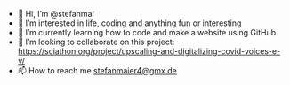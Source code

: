 - 👋 Hi, I’m @stefanmai
- 👀 I’m interested in life, coding and anything fun or interesting
- 🌱 I’m currently learning how to code and make a website using GitHub
- 💞️ I’m looking to collaborate on this project: https://sciathon.org/project/upscaling-and-digitalizing-covid-voices-e-v/
- 📫 How to reach me stefanmaier4@gmx.de

<!---
stefanmai/stefanmai is a ✨ special ✨ repository because its `README.md` (this file) appears on your GitHub profile.
You can click the Preview link to take a look at your changes.
--->
